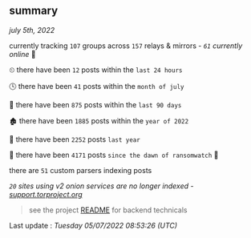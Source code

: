 
## summary
_july 5th, 2022_

currently tracking `107` groups across `157` relays & mirrors - _`61` currently online_ 📡

⏲ there have been `12` posts within the `last 24 hours`

🕓 there have been `41` posts within the `month of july`

📅 there have been `875` posts within the `last 90 days`

🏚 there have been `1885` posts within the `year of 2022`

🚀 there have been `2252` posts `last year`

🦕 there have been `4171` posts `since the dawn of ransomwatch` 🐣

there are `51` custom parsers indexing posts

_`20` sites using v2 onion services are no longer indexed - [support.torproject.org](https://support.torproject.org/onionservices/v2-deprecation/)_

> see the project [README](https://github.com/jmousqueton/ransomwatch#readme) for backend technicals



Last update : _Tuesday 05/07/2022 08:53:26 (UTC)_


